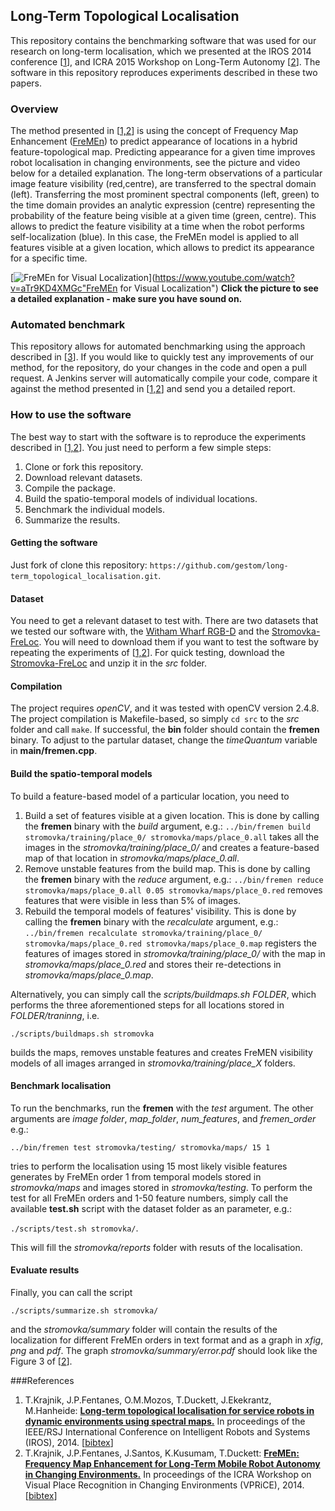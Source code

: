 ## Long-Term Topological Localisation

This repository contains the benchmarking software that was used for our research on long-term localisation, which we presented at the IROS 2014 conference [[1](#references)], and ICRA 2015 Workshop on Long-Term Autonomy [[2](#references)]. 
The software in this repository reproduces experiments described in these two papers. 

### Overview

The method presented in [[1,2](#references)] is using the concept of Frequency Map Enhancement ([FreMEn](https://fremen.uk)) to predict appearance of locations in a hybrid feature-topological map.
Predicting appearance for a given time improves robot localisation in changing environments, see the picture and video below for a detailed explanation.
The long-term observations of a particular image feature visibility (red,centre), are transferred to the spectral domain (left).
Transferring the most prominent spectral components (left, green) to the time domain provides an analytic expression (centre) representing the probability of the feature being visible at a given time (green, centre).
This allows to predict the feature visibility at a time when the robot performs self-localization (blue). In this case, the FreMEn model is applied to all features visible at a given location, which allows to predict its appearance for a specific time. 

[![FreMEn for Visual Localization](https://raw.githubusercontent.com/wiki/gestom/fremen/pics/features.png)](https://www.youtube.com/watch?v=aTr9KD4XMGc"FreMEn for Visual Localization")
<b>Click the picture to see a detailed explanation - make sure you have sound on.</b>

### Automated benchmark

This repository allows for automated benchmarking using the approach described in [[3](#references)]. If you would like to quickly test any improvements of our method, for the repository, do your changes in the code and open a pull request. A Jenkins server will automatically compile your code, compare it against the method presented in [[1,2](#references)] and send you a detailed report.


### How to use the software

The best way to start with the software is to reproduce the experiments described in [[1,2](#references)].
You just need to perform a few simple steps:

1. Clone or fork this repository.
1. Download relevant datasets.
1. Compile the package. 
1. Build the spatio-temporal models of individual locations. 
1. Benchmark the individual models.
1. Summarize the results. 

#### Getting the software 

Just fork of clone this repository: `https://github.com/gestom/long-term_topological_localisation.git`.
 
#### Dataset

You need to get a relevant dataset to test with.
There are two datasets that we tested our software with, the [Witham Wharf RGB-D](https://lcas.lincoln.ac.uk/owncloud/shared/datasets) and the [Stromovka-FreLoc](https://drive.google.com/open?id=0B7TY_9FitfdlNEtYdTJHd0VJNm8).
You will need to download them if you want to test the software by repeating the experiments of [[1,2](#references)].
For quick testing, download the [Stromovka-FreLoc](https://drive.google.com/open?id=0B7TY_9FitfdlNEtYdTJHd0VJNm8) and unzip it in the <i>src</i> folder.
 
#### Compilation 

The project requires <i>openCV</i>, and it was tested with openCV version 2.4.8.
The project compilation is Makefile-based, so simply `cd src` to the <i>src</i> folder and call `make`.
If successful, the <b>bin</b> folder should contain the <b>fremen</b> binary.
To adjust to the partular dataset, change the <i>timeQuantum</i> variable in <b>main/fremen.cpp</b>.

#### Build the spatio-temporal models 

To build a feature-based model of a particular location, you need to 

1. Build a set of features visible at a given location. This is done by calling the <b>fremen</b> binary with the <i>build</i> argument, e.g.: `../bin/fremen build stromovka/training/place_0/ stromovka/maps/place_0.all` takes all the images in the <i>stromovka/training/place_0/</i> and creates a feature-based map of that location in <i>stromovka/maps/place_0.all</i>.
1. Remove unstable features from the build map. This is done by calling the <b>fremen</b> binary with the <i>reduce</i> argument, e.g.: `../bin/fremen reduce stromovka/maps/place_0.all 0.05 stromovka/maps/place_0.red` removes features that were visible in less than 5% of images.
1. Rebuild the temporal models of features' visibility. This is done by calling the <b>fremen</b> binary with the <i>recalculate</i> argument, e.g.: `../bin/fremen recalculate stromovka/training/place_0/ stromovka/maps/place_0.red stromovka/maps/place_0.map` registers the features of images stored in <i> stromovka/training/place_0/</i> with the map in <i>stromovka/maps/place_0.red</i> and stores their re-detections in <i>stromovka/maps/place_0.map</i>.

Alternatively, you can simply call the <i>scripts/buildmaps.sh FOLDER</i>, which performs the three aforementioned steps for all locations stored in <i>FOLDER/traninng</i>, i.e.

``./scripts/buildmaps.sh stromovka``

builds the maps, removes unstable features and creates FreMEN visibility models of all images arranged in <i>stromovka/training/place_X</i> folders.

#### Benchmark localisation 

To run the benchmarks, run the <b>fremen</b> with the <i>test</i> argument. The other arguments are <i>image folder</i>, <i>map_folder</i>, <i>num_features</i>, and <i>fremen_order</i>  e.g.:

``../bin/fremen test stromovka/testing/ stromovka/maps/ 15 1``

tries to perform the localisation using 15 most likely visible features generates by FreMEn order 1 from temporal models stored in <i>stromovka/maps</i> and images stored in <i>stromovka/testing</i>.
To perform the test for all FreMEn orders and 1-50 feature numbers, simply call the available <b>test.sh</b> script with the dataset folder as an parameter, e.g.:

``./scripts/test.sh stromovka/``.

This will fill the <i>stromovka/reports</i> folder with resuts of the localisation.

#### Evaluate results

Finally, you can call the script 

``./scripts/summarize.sh stromovka/`` 

and the <i>stromovka/summary</i> folder will contain the results of the localization for different FreMEn orders in text format and as a graph in <i>xfig</i>, <i>png</i> and <i>pdf</i>.
The graph <i>stromovka/summary/error.pdf</i> should look like the Figure 3 of [[2](#references)].

###References
1. T.Krajnik, J.P.Fentanes, O.M.Mozos, T.Duckett, J.Ekekrantz, M.Hanheide: <b>[Long-term topological localisation for service robots in dynamic environments using spectral maps.](http://raw.githubusercontent.com/wiki/gestom/fremen/papers/fremen_2014_IROS.pdf)</b> In proceedings of the IEEE/RSJ International Conference on Intelligent Robots and Systems (IROS), 2014. [[bibtex](http://raw.githubusercontent.com/wiki/gestom/fremen/papers/fremen_2014_IROS.bib)]
2. T.Krajnik, J.P.Fentanes, J.Santos, K.Kusumam, T.Duckett: <b>[FreMEn: Frequency Map Enhancement for Long-Term Mobile Robot Autonomy in Changing Environments.](http://raw.githubusercontent.com/wiki/gestom/fremen/papers/fremen_2015_ICRA_VPRCE.pdf)</b> In proceedings of the ICRA Workshop on Visual Place Recognition in Changing Environments (VPRiCE), 2014. [[bibtex](http://raw.githubusercontent.com/wiki/gestom/fremen/papers/fremen_2015_ICRA_VPRCE.bib)]
